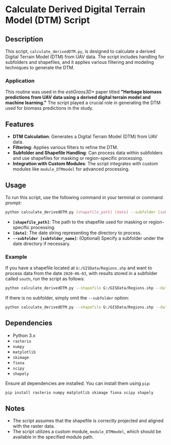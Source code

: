 
# Calculate Derived Digital Terrain Model (DTM) Script

## Description
This script, `calculate_derivedDTM.py`, is designed to calculate a derived Digital Terrain Model (DTM) from UAV data. The script includes handling for subfolders and shapefiles, and it applies various filtering and modeling techniques to generate the DTM.

### Application
This routine was used in the *estiGrass3D+* paper titled **"Herbage biomass predictions from UAV data using a derived digital terrain model and machine learning."** The script played a crucial role in generating the DTM used for biomass predictions in the study.

## Features
- **DTM Calculation**: Generates a Digital Terrain Model (DTM) from UAV data.
- **Filtering**: Applies various filters to refine the DTM.
- **Subfolder and Shapefile Handling**: Can process data within subfolders and use shapefiles for masking or region-specific processing.
- **Integration with Custom Modules**: The script integrates with custom modules like `module_DTMmodel` for advanced processing.

## Usage
To run this script, use the following command in your terminal or command prompt:

```bash
python calculate_derivedDTM.py [shapefile_path] [date] --subfolder [subfolder_name]
```

- **`[shapefile_path]`**: The path to the shapefile used for masking or region-specific processing.
- **`[date]`**: The date string representing the directory to process.
- **`--subfolder [subfolder_name]`**: (Optional) Specify a subfolder under the date directory if necessary.

### Example

If you have a shapefile located at `G:/GISData/Regions.shp` and want to process data from the date `2020-06-03`, with results stored in a subfolder called `south`, run the script as follows:

```bash
python calculate_derivedDTM.py --shapefile G:/GISData/Regions.shp --date 2020-06-03 --subfolder south
```

If there is no subfolder, simply omit the `--subfolder` option:

```bash
python calculate_derivedDTM.py --shapefile G:/GISData/Regions.shp --date 2020-06-03
```

## Dependencies
- Python 3.x
- `rasterio`
- `numpy`
- `matplotlib`
- `skimage`
- `fiona`
- `scipy`
- `shapely`

Ensure all dependencies are installed. You can install them using `pip`:

```bash
pip install rasterio numpy matplotlib skimage fiona scipy shapely
```

## Notes
- The script assumes that the shapefile is correctly projected and aligned with the raster data.
- The script utilizes a custom module, `module_DTMmodel`, which should be available in the specified module path.
